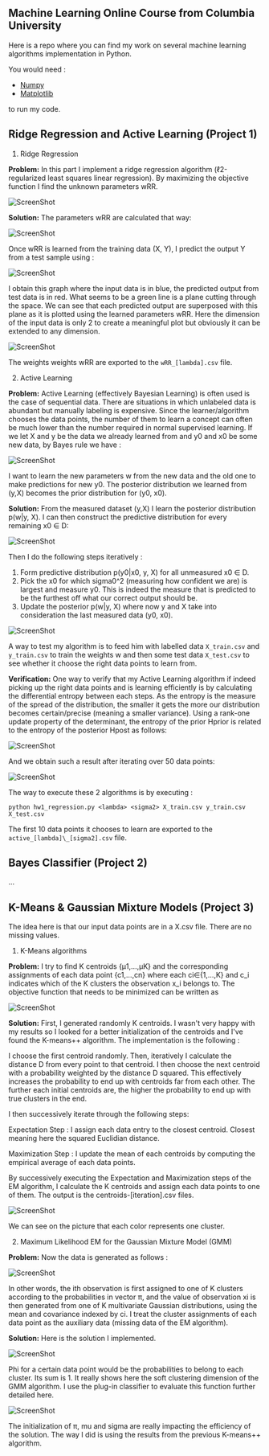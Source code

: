 ## Machine Learning Online Course from **Columbia University**

Here is a repo where you can find my work on several machine learning algorithms implementation in Python.

You would need :

-   [Numpy](https://scipy.org/install.html)
-   [Matplotlib](http://matplotlib.org/users/installing.html)

to run my code.


## Ridge Regression and Active Learning (Project 1)

1.  Ridge Regression

**Problem:** In this part I implement a ridge regression algorithm (ℓ2-regularized least squares linear regression). By maximizing the objective function I find the unknown parameters wRR.

![ScreenShot](Images/rr.tiff)

**Solution:** The parameters wRR are calculated that way:

![ScreenShot](Images/rr-solution.tiff)

Once wRR is learned from the training data (X, Y), I predict the output Y from a test sample using :

![ScreenShot](Images/rr-prediction.tiff)

I obtain this graph where the input data is in blue, the predicted output from test data is in red. What seems to be a green line is a plane cutting through the space. We can see that each predicted output are superposed with this plane as it is plotted using the learned parameters wRR. Here the dimension of the input data is only 2 to create a meaningful plot but obviously it can be extended to any dimension.

![ScreenShot](Images/rr-graph.png)

The weights weights wRR are exported to the `wRR_[lambda].csv` file.

2.  Active Learning

**Problem:** Active Learning (effectively Bayesian Learning) is often used is the case of sequential data. There are situations in which unlabeled data is abundant but manually labeling is expensive. Since the learner/algorithm chooses the data points, the number of them to learn a concept can often be much lower than the number required in normal supervised learning.
If we let X and y be the data we already learned from and y0 and x0 be some new data, by Bayes rule we have :

![ScreenShot](Images/active-bayes.tiff)

I want to learn the new parameters w from the new data and the old one to make predictions for new y0. The posterior distribution we learned from (y,X) becomes the prior distribution for (y0, x0).


**Solution:** From the measured dataset (y,X) I learn the posterior distribution p(w|y, X). I can then construct the predictive distribution for every remaining x0 ∈ D:

![ScreenShot](Images/active-prediction.tiff)

Then I do the following steps iteratively :
1.  Form predictive distribution p(y0|x0, y, X) for all unmeasured x0 ∈ D.
2.  Pick the x0 for which sigma0^2 (measuring how confident we are) is largest and measure y0. This is indeed the measure that is predicted to be the furthest off what our correct output should be.
3.  Update the posterior p(w|y, X) where now y and X take into consideration the last measured data (y0, x0).

![ScreenShot](Images/active-update.tiff)

A way to test my algorithm is to feed him with labelled data `X_train.csv` and `y_train.csv` to train the weights w and then some test data `X_test.csv` to see whether it choose the right data points to learn from.

**Verification:** One way to verify that my Active Learning algorithm if indeed picking up the right data points and is learning efficiently is by calculating the differential entropy between each steps. As the entropy is the measure of the spread of the distribution, the smaller it gets the more our distribution becomes certain/precise (meaning a smaller variance). Using a rank-one update property of the determinant, the entropy of the prior Hprior is related to the entropy of the posterior Hpost as follows:

![ScreenShot](Images/entropy-definition.tiff)

And we obtain such a result after iterating over 50 data points:

![ScreenShot](Images/active-entropy.png)


The way to execute these 2 algorithms is by executing :

`python hw1_regression.py <lambda> <sigma2> X_train.csv y_train.csv X_test.csv`

The first 10 data points it chooses to learn are exported to the `active_[lambda]\_[sigma2].csv` file.


## Bayes Classifier (Project 2)

...

## K-Means & Gaussian Mixture Models (Project 3)

The idea here is that our input data points are in a X.csv file. There are no missing values.

1.  K-Means algorithms

**Problem:** I try to find K centroids  {μ1,…,μK}  and the corresponding assignments of each data point  {c1,…,cn}   where each  ci∈{1,…,K}   and c_i indicates which of the K clusters the observation x_i belongs to. The objective function that needs to be minimized can be written as

![ScreenShot](Images/minimize_kmeans.tiff)

**Solution:** First, I generated randomly K centroids. I wasn't very happy with my results so I looked for a better initialization of the centroids and I've found the K-means++ algorithm. The implementation is the following :

I choose the first centroid randomly. Then, iteratively I calculate the distance D from every point to that centroid. I then choose the next centroid with a probability weighted by the distance D squared. This effectively increases the probability to end up with centroids far from each other. The further each initial centroids are, the higher the probability to end up with true clusters in the end.

I then successively iterate through the following steps:

Expectation Step : I assign each data entry to the closest centroid. Closest meaning here the squared Euclidian distance.

Maximization Step : I update the mean of each centroids by computing the empirical average of each data points.

By successively executing the Expectation and Maximization steps of the EM algorithm, I calculate the K centroids and assign each data points to one of them.
The output is the centroids-[iteration].csv files.


![ScreenShot](Images/kmeans.png)

We can see on the picture that each color represents one cluster.


2.  Maximum Likelihood EM for the Gaussian Mixture Model (GMM)

**Problem:** Now the data is generated as follows :

![ScreenShot](Images/gmm.tiff)

In other words, the ith observation is first assigned to one of K clusters according to the probabilities in vector π, and the value of observation xi is then generated from one of K multivariate Gaussian distributions, using the mean and covariance indexed by ci.
I treat the cluster assignments of each data point as the auxiliary data (missing data of the EM algorithm).

**Solution:** Here is the solution I implemented.

![ScreenShot](Images/gmm.png)

Phi for a certain data point would be the probabilities to belong to each cluster. Its sum is 1. It really shows here the soft clustering dimension of the GMM algorithm. I use the plug-in classifier to evaluate this function further detailed here.

![ScreenShot](Images/phi.png)

The initialization of π, mu and sigma are really impacting the efficiency of the solution. The way I did is using the results from the previous K-means++ algorithm.
